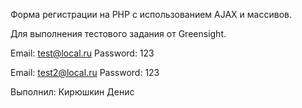 Форма регистрации на PHP с использованием AJAX и массивов.

Для выполнения тестового задания от Greensight.

Email: test@local.ru Password: 123

Email: test2@local.ru Password: 123

Выполнил: Кирюшкин Денис
